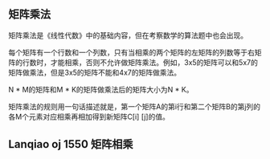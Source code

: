 ## 矩阵乘法

矩阵乘法是《线性代数》中的基础内容，但在考察数学的算法题中也会出现。

每个矩阵有一个行数和一个列数，只有当相乘的两个矩阵的左矩阵的列数等于右矩阵的行数时，才能相乘，否则不允许做矩阵乘法。例如，3x5的矩阵可以和5x7的矩阵做乘法，但是3x5的矩阵不能和4x7的矩阵做乘法。

N * M的矩阵和M * K的矩阵做乘法后的矩阵大小为N * K。

矩阵乘法的规则用一句话描述就是，第一个矩阵A的第i行和第二个矩阵B的第j列的各M个元素对应相乘再相加得到新矩阵C[i] [j]的值。

## Lanqiao oj 1550 矩阵相乘

